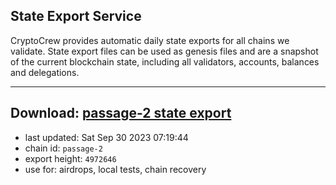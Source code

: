 ## State Export Service
CryptoCrew provides automatic daily state exports for all chains we validate. State export files can be used as genesis files and are a snapshot of the current blockchain state, including all validators, accounts, balances and delegations.

---
**Download: [passage-2 state export](https://dl.ccvalidators.com/SERVICE/passage/passage-2_export_4972646.json)**
---

- last updated: Sat Sep 30 2023 07:19:44
- chain id: `passage-2`
- export height: `4972646`
- use for: airdrops, local tests, chain recovery
